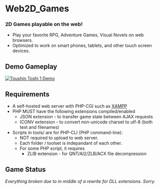 # Web2D_Games

### 2D Games playable on the web!

* Play your favorite RPG, Adventure Games, Visual Novels on web browsers.
* Optimized to work on smart phones, tablets, and other touch screen devices.

## Demo Gameplay

[![Toushin Toshi 1 Demo](http://img.youtube.com/vi/Jumikw3BS7o/0.jpg)](http://www.youtube.com/watch?v=Jumikw3BS7o)

## Requirements

* A self-hosted web server with PHP-CGI
  such as [XAMPP](https://sourceforge.net/projects/xampp/files/)
* PHP MUST have the following extensions compiled/enabled
  * JSON extension - to transfer game state between AJAX requests
  * ICONV extension - to convert non-unicode charset to utf-8 (both text and filenames)
* Scripts in tools/ are for PHP-CLI (PHP command-line):
  * NOT required to upload to web server.
  * Each folder / toolset is indepandant of each other.
  * For some PHP script, it requires
    * ZLIB extension - for QNT/AI2/ZLB/ACX file decompression

## Game Status

_Everything broken due to in middle of a rewrite for DLL extensions._
_Sorry._
